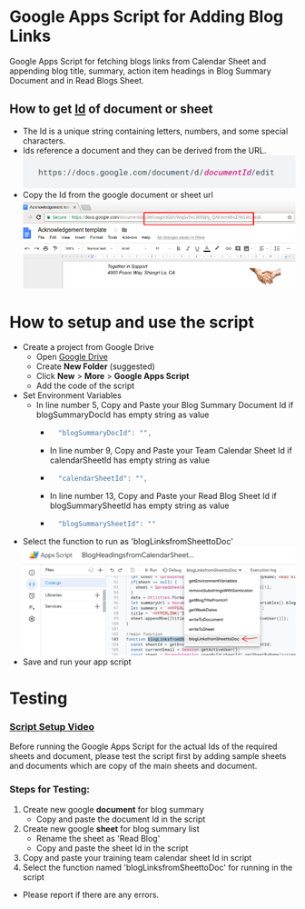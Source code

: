 # Google Apps Script for Adding Blog Links
Google Apps Script for fetching blogs links from Calendar Sheet and appending blog title, summary, action item headings in Blog Summary Document and in Read Blogs Sheet.

## How to get [Id](https://developers.google.com/docs/api/how-tos/overview#document_id) of document or sheet
- The Id is a unique string containing letters, numbers, and some special characters. 
- Ids reference a document and they can be derived from the URL.
![Id of Document](Images/Id.png)
- Copy the Id from the google document or sheet url
![How to get Id](Images/document_or_sheet_ID.png)


# How to setup and use the script
- Create a project from Google Drive
  - Open [Google Drive](https://drive.google.com/)
  - Create **New Folder** (suggested)
  - Click **New** > **More** > **Google Apps Script**
  - Add the code of the script
- Set Environment Variables
  - In line number 5, Copy and Paste your Blog Summary Document Id if blogSummaryDocId has empty string as value
    - ```javascript
        "blogSummaryDocId": "",
        ```
    - In line number 9, Copy and Paste your Team Calendar Sheet Id if calendarSheetId has empty string as value
    - ```javascript
        "calendarSheetId": "",
        ```
    - In line number 13, Copy and Paste your Read Blog Sheet Id if blogSummarySheetId has empty string as value
    - ```javascript
        "blogSummarySheetId": ""
        ```
- Select the function to run as 'blogLinksfromSheettoDoc'
![Select the main function](Images/function_to_run.jpeg)
- Save and run your app script

# Testing
### [Script Setup Video](https://shorthillstech-my.sharepoint.com/:v:/p/sagnik/EaAxp-7hr2VDlUw9CBzZNe8BkH7SFXfjcdfAZc1nKzJyXA?e=nPyoSx)
Before running the Google Apps Script for the actual Ids of the required sheets and document, please test the script first by adding sample sheets and documents which are copy of the main sheets and document.

### Steps for Testing:
1. Create new google **document** for blog summary
    - Copy and paste the document Id in the script
2. Create new google **sheet** for blog summary list
    - Rename the sheet as 'Read Blog'
    - Copy and paste the sheet Id in the script
3. Copy and paste your training team calendar sheet Id in script
4. Select the function named 'blogLinksfromSheettoDoc' for running in the script

- Please report if there are any errors.

